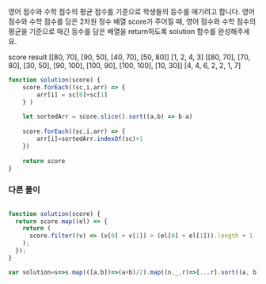 영어 점수와 수학 점수의 평균 점수를 기준으로 학생들의 등수를 매기려고 합니다. 영어 점수와 수학 점수를 담은 2차원 정수 배열 score가 주어질 때, 영어 점수와 수학 점수의 평균을 기준으로 매긴 등수를 담은 배열을 return하도록 solution 함수를 완성해주세요.

score	result
[[80, 70], [90, 50], [40, 70], [50, 80]]	[1, 2, 4, 3]
[[80, 70], [70, 80], [30, 50], [90, 100], [100, 90], [100, 100], [10, 30]]	[4, 4, 6, 2, 2, 1, 7]


```js
function solution(score) {
    score.forEach((sc,i,arr) => {
        arr[i] = sc[0]+sc[1]
    } )
    
    let sortedArr = score.slice().sort((a,b) => b-a)
    
    score.forEach((sc,i,arr) => {
        arr[i]=sortedArr.indexOf(sc)+1
    })
    
    return score
}

```

### 다른 풀이

```js

function solution(score) {
  return score.map((el) => {
    return (
      score.filter((v) => (v[0] + v[1]) > (el[0] + el[1])).length + 1
    );
  });
}

```


```js
var solution=s=>s.map(([a,b])=>(a+b)/2).map((n,_,r)=>[...r].sort((a, b)=>b-a).indexOf(n)+1)
```